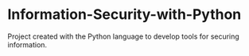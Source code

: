 # Information-Security-with-Python
Project created with the Python language to develop tools for securing information.
